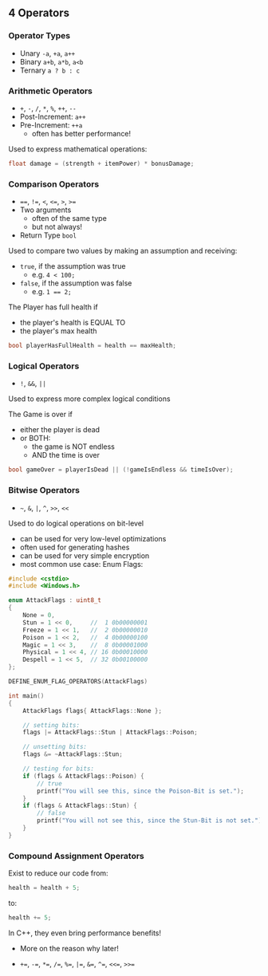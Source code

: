 
## 4 Operators

### Operator Types
- Unary `-a`, `+a`, `a++`
- Binary `a+b`, `a*b`, `a<b`
- Ternary `a ? b : c`

### Arithmetic Operators
- `+`, `-`, `/`, `*`, `%`, `++`, `--`
- Post-Increment: `a++`
- Pre-Increment: `++a`
  - often has better performance!

Used to express mathematical operations:

```c++
float damage = (strength + itemPower) * bonusDamage;
```

### Comparison Operators
- `==`, `!=`, `<`, `<=`, `>`, `>=`
- Two arguments
  - often of the same type
  - but not always!
- Return Type `bool`

Used to compare two values by making an assumption and receiving:
- `true`, if the assumption was true
  - e.g. `4 < 100;`
- `false`, if the assumption was false
  - e.g. `1 == 2;`

The Player has full health if
- the player's health is EQUAL TO
- the player's max health

```c++
bool playerHasFullHealth = health == maxHealth;
```

### Logical Operators
- `!`, `&&`, `||`

Used to express more complex logical conditions

The Game is over if
- either the player is dead
- or BOTH:
  - the game is NOT endless
  - AND the time is over

```c++
bool gameOver = playerIsDead || (!gameIsEndless && timeIsOver);
```

### Bitwise Operators
- `~`, `&`, `|`, `^`, `>>`, `<<`

Used to do logical operations on bit-level
- can be used for very low-level optimizations
- often used for generating hashes
- can be used for very simple encryption
- most common use case: Enum Flags:

```c++
#include <cstdio>
#include <Windows.h>

enum AttackFlags : uint8_t
{
    None = 0,
    Stun = 1 << 0,     //  1 0b00000001
    Freeze = 1 << 1,   //  2 0b00000010
    Poison = 1 << 2,   //  4 0b00000100
    Magic = 1 << 3,    //  8 0b00001000
    Physical = 1 << 4, // 16 0b00010000
    Despell = 1 << 5,  // 32 0b00100000
};

DEFINE_ENUM_FLAG_OPERATORS(AttackFlags)

int main()
{
    AttackFlags flags{ AttackFlags::None };

    // setting bits:
    flags |= AttackFlags::Stun | AttackFlags::Poison;

    // unsetting bits:
    flags &= ~AttackFlags::Stun;

    // testing for bits:
    if (flags & AttackFlags::Poison) {
        // true
        printf("You will see this, since the Poison-Bit is set.");
    }
    if (flags & AttackFlags::Stun) {
        // false
        printf("You will not see this, since the Stun-Bit is not set.");
    }
}
```

### Compound Assignment Operators

Exist to reduce our code from:
```c++
health = health + 5;
```

to:

```c++
health += 5;
```

In C++, they even bring performance benefits!
- More on the reason why later!

- `+=`, `-=`, `*=`, `/=`, `%=`, `|=`, `&=`, `^=`, `<<=`, `>>=`